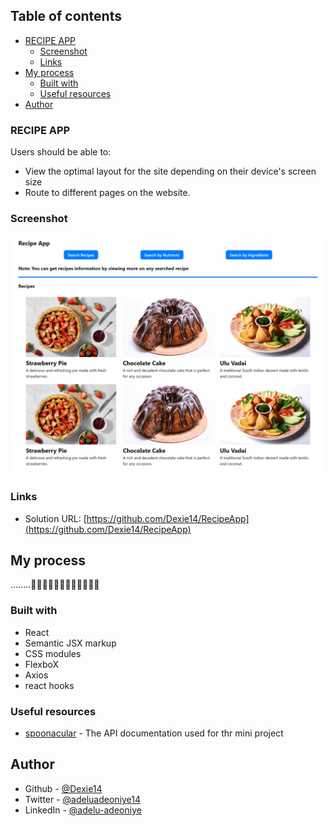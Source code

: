 ## Table of contents

- [RECIPE APP](#RecipeApp)
  - [Screenshot](#screenshot)
  - [Links](#links)
- [My process](#my-process)
  - [Built with](#built-with)
  - [Useful resources](#useful-resources)
- [Author](#author)


### RECIPE APP

Users should be able to:

- View the optimal layout for the site depending on their device's screen size
- Route to different pages on the website.

### Screenshot

![](./src/assets//RecipeApp.png)



### Links

- Solution URL: [https://github.com/Dexie14/RecipeApp](https://github.com/Dexie14/RecipeApp)

## My process

........🥶😱😰😢😔😓😴🤔🤗😊😋😎

### Built with

- React
- Semantic JSX markup
- CSS modules
- FlexboX
- Axios
- react hooks



### Useful resources

- [spoonacular](https://spoonacular.com/food-api/docs/) - The API documentation used for thr mini project

## Author

- Github - [@Dexie14](https://github.com/Dexie14)
- Twitter - [@adeluadeoniye14](https://www.twitter.com/adeluadeoniye14)
- LinkedIn - [@adelu-adeoniye](https://www.linkedin.com/in/adelu-adeoniye/)




